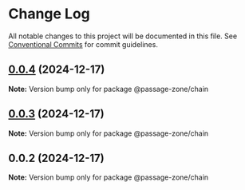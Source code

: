 # Change Log

All notable changes to this project will be documented in this file.
See [Conventional Commits](https://conventionalcommits.org) for commit guidelines.

## [0.0.4](https://github.com/ECHOAD/passagejs/compare/@passage-zone/chain@0.0.3...@passage-zone/chain@0.0.4) (2024-12-17)

**Note:** Version bump only for package @passage-zone/chain

## [0.0.3](https://github.com/ECHOAD/passagejs/compare/@passage-zone/chain@0.0.2...@passage-zone/chain@0.0.3) (2024-12-17)

**Note:** Version bump only for package @passage-zone/chain

## 0.0.2 (2024-12-17)

**Note:** Version bump only for package @passage-zone/chain
